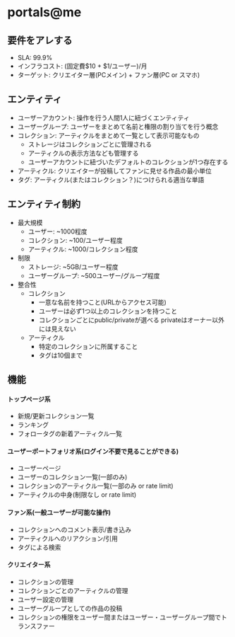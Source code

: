 # portals@me

## 要件をアレする

- SLA: 99.9%
- インフラコスト: (固定費$10 + $1/ユーザー)/月
- ターゲット: クリエイター層(PCメイン) + ファン層(PC or スマホ)

## エンティティ

- ユーザーアカウント: 操作を行う人間1人に紐づくエンティティ
- ユーザーグループ: ユーザーをまとめて名前と権限の割り当てを行う概念
- コレクション: アーティクルをまとめて一覧として表示可能なもの
  - ストレージはコレクションごとに管理される
  - アーティクルの表示方法なども管理する
  - ユーザーアカウントに紐づいたデフォルトのコレクションが1つ存在する
- アーティクル: クリエイターが投稿してファンに見せる作品の最小単位
- タグ: アーティクル(またはコレクション？)につけられる適当な単語

## エンティティ制約

- 最大規模
  - ユーザー: ~1000程度
  - コレクション: ~100/ユーザー程度
  - アーティクル: ~1000/コレクション程度
- 制限
  - ストレージ: ~5GB/ユーザー程度
  - ユーザーグループ: ~500ユーザー/グループ程度
- 整合性
  - コレクション
    - 一意な名前を持つこと(URLからアクセス可能)
    - ユーザーは必ず1つ以上のコレクションを持つこと
    - コレクションごとにpublic/privateが選べる privateはオーナー以外には見えない
  - アーティクル
    - 特定のコレクションに所属すること
    - タグは10個まで

## 機能

#### トップページ系

- 新規/更新コレクション一覧
- ランキング
- フォロータグの新着アーティクル一覧

#### ユーザーポートフォリオ系(ログイン不要で見ることができる)

- ユーザーページ
- ユーザーのコレクション一覧(一部のみ)
- コレクションのアーティクル一覧(一部のみ or rate limit)
- アーティクルの中身(制限なし or rate limit)

#### ファン系(一般ユーザーが可能な操作)

- コレクションへのコメント表示/書き込み
- アーティクルへのリアクション/引用
- タグによる検索

#### クリエイター系

- コレクションの管理
- コレクションごとのアーティクルの管理
- ユーザー設定の管理
- ユーザーグループとしての作品の投稿
- コレクションの権限をユーザー間またはユーザー・ユーザーグループ間でトランスファー

